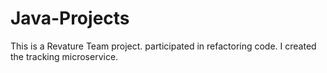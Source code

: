 # Java-Projects
This is a Revature Team project.
participated in refactoring code. I created the tracking microservice.
